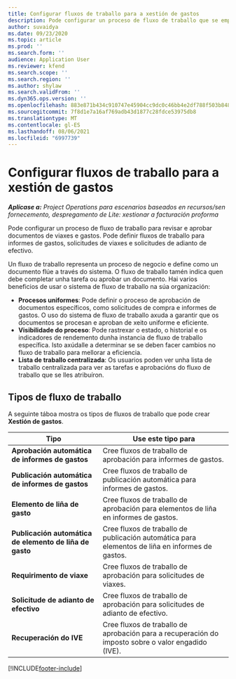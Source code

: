 ```yaml
---
title: Configurar fluxos de traballo para a xestión de gastos
description: Pode configurar un proceso de fluxo de traballo que se empregue para revisar e aprobar documentos de viaxes e gastos.
author: suvaidya
ms.date: 09/23/2020
ms.topic: article
ms.prod: ''
ms.search.form: ''
audience: Application User
ms.reviewer: kfend
ms.search.scope: ''
ms.search.region: ''
ms.author: shylaw
ms.search.validFrom: ''
ms.dyn365.ops.version: ''
ms.openlocfilehash: 883e871b434c910747e45904cc9dc0c46bb4e2df788f503b848ad41984884edd
ms.sourcegitcommit: 7f8d1e7a16af769adb43d1877c28fdce53975db8
ms.translationtype: MT
ms.contentlocale: gl-ES
ms.lasthandoff: 08/06/2021
ms.locfileid: "6997739"
---
```

# <a name="set-up-workflows-for-expense-management"></a>Configurar fluxos de traballo para a xestión de gastos

_**Aplícase a:** Project Operations para escenarios baseados en recursos/sen fornecemento, despregamento de Lite: xestionar a facturación proforma_

Pode configurar un proceso de fluxo de traballo para revisar e aprobar documentos de viaxes e gastos. Pode definir fluxos de traballo para informes de gastos, solicitudes de viaxes e solicitudes de adianto de efectivo.

Un fluxo de traballo representa un proceso de negocio e define como un documento flúe a través do sistema. O fluxo de traballo tamén indica quen debe completar unha tarefa ou aprobar un documento. Hai varios beneficios de usar o sistema de fluxo de traballo na súa organización:

- **Procesos uniformes**: Pode definir o proceso de aprobación de documentos específicos, como solicitudes de compra e informes de gastos. O uso do sistema de fluxo de traballo axuda a garantir que os documentos se procesan e aproban de xeito uniforme e eficiente.
- **Visibilidade do proceso**: Pode rastrexar o estado, o historial e os indicadores de rendemento dunha instancia de fluxo de traballo específica. Isto axúdalle a determinar se se deben facer cambios no fluxo de traballo para mellorar a eficiencia.
- **Lista de traballo centralizada**: Os usuarios poden ver unha lista de traballo centralizada para ver as tarefas e aprobacións do fluxo de traballo que se lles atribuíron. 

## <a name="workflow-types"></a>Tipos de fluxo de traballo

A seguinte táboa mostra os tipos de fluxos de traballo que pode crear **Xestión de gastos**.


|              <strong>Tipo</strong>              |                   <strong>Use este tipo para</strong>                   |
|-------------------------------------------------|-----------------------------------------------------------------------|
|   <strong>Aprobación automática de informes de gastos</strong> |            Cree fluxos de traballo de aprobación para informes de gastos.             |
|  <strong>Publicación automática de informes de gastos</strong>   |        Cree fluxos de traballo de publicación automática para informes de gastos.        |
|       <strong>Elemento de liña de gasto</strong>        |     Cree fluxos de traballo de aprobación para elementos de liña en informes de gastos.      |
| <strong>Publicación automática de elemento de liña de gasto</strong> | Cree fluxos de traballo de publicación automática para elementos de liña en informes de gastos. |
|       <strong>Requirimento de viaxe</strong>       |          Cree fluxos de traballo de aprobación para solicitudes de viaxes.           |
|      <strong>Solicitude de adianto de efectivo</strong>      |         Cree fluxos de traballo de aprobación para solicitudes de adianto de efectivo.          |
|        <strong>Recuperación do IVE</strong>        | Cree fluxos de traballo de aprobación para a recuperación do imposto sobre o valor engadido (IVE).  |


[!INCLUDE[footer-include](../includes/footer-banner.md)]